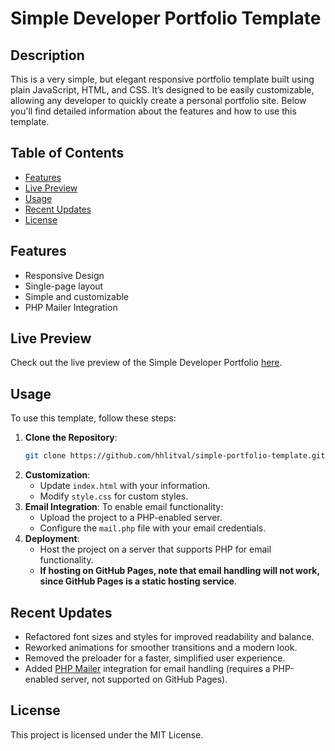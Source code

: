 # Simple Developer Portfolio Template

## Description

This is a very simple, but elegant responsive portfolio template built using plain JavaScript, HTML, and CSS. It’s designed to be easily customizable, allowing any developer to quickly create a personal portfolio site. Below you'll find detailed information about the features and how to use this template.

## Table of Contents

- [Features](#features)
- [Live Preview](#live-preview)
- [Usage](#usage)
- [Recent Updates](#recent-updates)
- [License](#license)

## Features

- Responsive Design
- Single-page layout
- Simple and customizable
- PHP Mailer Integration

## Live Preview

Check out the live preview of the Simple Developer Portfolio [here](https://hhlitval.github.io/simple-portfolio-template).

## Usage

To use this template, follow these steps:

1. **Clone the Repository**: 
    ```bash
    git clone https://github.com/hhlitval/simple-portfolio-template.git
    ```
2. **Customization**:
   - Update `index.html` with your information.
   - Modify `style.css` for custom styles.
3. **Email Integration**:
   To enable email functionality:
   - Upload the project to a PHP-enabled server.
   - Configure the `mail.php` file with your email credentials.
4. **Deployment**:
   - Host the project on a server that supports PHP for email functionality.
   - **If hosting on GitHub Pages, note that email handling will not work, since GitHub Pages is a static hosting service**.

## Recent Updates

- Refactored font sizes and styles for improved readability and balance.
- Reworked animations for smoother transitions and a modern look.
- Removed the preloader for a faster, simplified user experience.
- Added [PHP Mailer](https://github.com/PHPMailer/PHPMailer) integration for email handling (requires a PHP-enabled server, not supported on GitHub Pages).

## License

This project is licensed under the MIT License.
